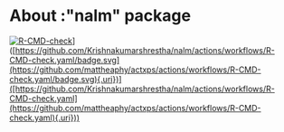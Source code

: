 # About :"nalm" package

<!-- badges: start -->

[![R-CMD-check](%5Bhttps://github.com/Krishnakumarshrestha/nalm/actions/workflows/R-CMD-check.yaml/badge.svg)](https://github.com/Krishnakumarshrestha/nalm/actions/workflows/R-CMD-check.yaml)]([https://github.com/Krishnakumarshrestha/nalm/actions/workflows/R-CMD-check.yaml/badge.svg](https://github.com/mattheaphy/actxps/actions/workflows/R-CMD-check.yaml/badge.svg){.uri})]([https://github.com/Krishnakumarshrestha/nalm/actions/workflows/R-CMD-check.yaml](https://github.com/mattheaphy/actxps/actions/workflows/R-CMD-check.yaml){.uri}))

<!-- badges: end -->
